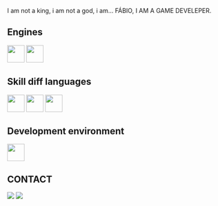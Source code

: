 I am not a king, i am not a god, i am... FÁBIO, I AM A GAME DEVELEPER.

## Engines
<img loading="lazy" src="https://cdn.jsdelivr.net/gh/devicons/devicon@latest/icons/unity/unity-plain.svg" width="40" height="40" />
<img loading="lazy" src="https://cdn.jsdelivr.net/gh/devicons/devicon@latest/icons/godot/godot-original.svg" width="40" height="40" />

## Skill diff languages
<img loading="lazy" src="https://cdn.jsdelivr.net/gh/devicons/devicon@latest/icons/cplusplus/cplusplus-plain.svg" width="40" height="40" />
<img loading="lazy" src="https://cdn.jsdelivr.net/gh/devicons/devicon@latest/icons/c/c-plain.svg" width="40" height="40" />
<img loading="lazy" src="https://cdn.jsdelivr.net/gh/devicons/devicon@latest/icons/csharp/csharp-plain.svg" width="40" height="40" />

## Development environment
<img loading="lazy" src="https://cdn.jsdelivr.net/gh/devicons/devicon@latest/icons/visualstudio/visualstudio-plain.svg" width="40" height="40" />

## CONTACT
<a href="https://fabiogdsp" target="_blank"><img loading="lazy" src="https://img.shields.io/badge/-Instagram-%23E4405F?style=for-the-badge&logo=instagram&logoColor=white" target="_blank"></a>
<a href = "mailto:contato@galvaofabio2019@gmail.com"><img loading="lazy" src="https://img.shields.io/badge/Gmail-D14836?style=for-the-badge&logo=gmail&logoColor=white" target="_blank"></a>
